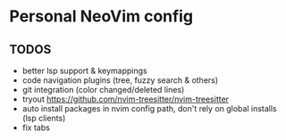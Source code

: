 # Personal NeoVim config

## TODOS
- better lsp support & keymappings
- code navigation plugins (tree, fuzzy search & others)
- git integration (color changed/deleted lines)
- tryout https://github.com/nvim-treesitter/nvim-treesitter
- auto install packages in nvim config path, don't rely on global installs (lsp clients)
- fix tabs
